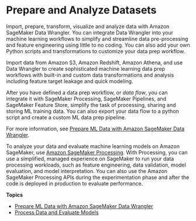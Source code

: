 # Prepare and Analyze Datasets<a name="data-prep"></a>

Import, prepare, transform, visualize and analyze data with Amazon SageMaker Data Wrangler\. You can integrate Data Wrangler into your machine learning workflows to simplify and streamline data pre\-processing and feature engineering using little to no coding\. You can also add your own Python scripts and transformations to customize your data prep workflow\.

Import data from Amazon S3, Amazon Redshift, Amazon Athena, and use Data Wrangler to create sophisticated machine learning data prep workflows with built\-in and custom data transformations and analysis including feature target leakage and quick modeling\. 

After you have defined a data prep workflow, or *data flow*, you can integrate it with SageMaker Processing, SageMaker Pipelines, and SageMaker Feature Store, simplify the task of processing, sharing and storing ML training data\. You can also export your data flow to a python script and create a custom ML data prep pipeline\.

For more information, see [Prepare ML Data with Amazon SageMaker Data Wrangler](data-wrangler.md)\.

To analyze your data and evaluate machine learning models on Amazon SageMaker, use [Amazon SageMaker Processing](https://docs.aws.amazon.com/sagemaker/latest/dg/processing-job.html)\. With Processing, you can use a simplified, managed experience on SageMaker to run your data processing workloads, such as feature engineering, data validation, model evaluation, and model interpretation\. You can also use the Amazon SageMaker Processing APIs during the experimentation phase and after the code is deployed in production to evaluate performance\.

**Topics**
+ [Prepare ML Data with Amazon SageMaker Data Wrangler](data-wrangler.md)
+ [Process Data and Evaluate Models](processing-job.md)